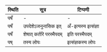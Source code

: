 | स्थिति | सूत्र | टिप्पणी |
| ----- | ------- | ------ |
| पषँ | - | - |
| पषँ | उपदेशेऽजनुनासिक इत् | अँ-इत्यस्य इत्संज्ञा |
| पषँ | शेषात् कर्तरि परस्मैपदम् | इति परस्मैपदम् |
| पष् | तस्य लोपः | इत्संज्ञकस्य लोपः |
